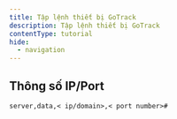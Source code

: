 ```yaml
---
title: Tập lệnh thiết bị GoTrack
description: Tập lệnh thiết bị GoTrack
contentType: tutorial
hide:
  - navigation
---
```



## Thông số IP/Port

```
server,data,< ip/domain>,< port number>#
```
